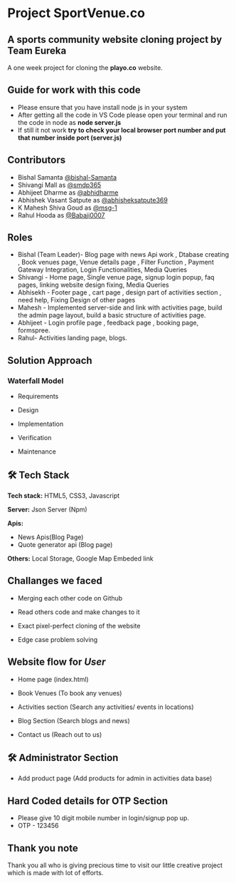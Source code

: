 # **Project SportVenue.co**

## A sports community website cloning project by **Team Eureka**

A one week project for cloning the **playo.co** website.

## Guide for work with this code 
- Please ensure that you have install node js in your system 
- After getting all the code in VS Code please open your terminal and run the code in node as **node server.js**
- If still it not work **try to check your local browser port number and put that number inside port (server.js)** 

## Contributors

- Bishal Samanta [@bishal-Samanta](https://github.com/bishal-Samanta/)
- Shivangi Mall as [@smdp365](https://github.com/smdp365)
- Abhijeet Dharme as [@abhidharme](https://github.com/abhidharme)
- Abhishek Vasant Satpute as [@abhisheksatpute369](https://github.com/abhisheksatpute369)
- K Mahesh Shiva Goud as [@msg-1](https://github.com/msg-1)
- Rahul Hooda as [@Babaji0007](https://github.com/Babaji0007) 

## Roles
- Bishal (Team Leader)- Blog page with news Api work , Dtabase creating , Book venues page, Venue details page , Filter Function , Payment Gateway Integration, Login Functionalities, Media Queries
- Shivangi - Home page, Single venue page, signup login popup, faq pages, linking website design fixing, Media Queries
- Abhisekh - Footer page , cart page , design part of activities section , need help, Fixing Design of other pages  
- Mahesh - Implemented server-side and link with activities page, build the admin page layout, build a basic structure of activities page.
- Abhijeet - Login profile page , feedback page , booking page, formspree. 
- Rahul- Activities landing page, blogs.

## Solution Approach

### Waterfall Model

- Requirements

- Design

- Implementation

- Verification

- Maintenance

## 🛠 Tech Stack

**Tech stack:** HTML5,  CSS3, Javascript

**Server:** Json Server (Npm)

**Apis:**
- News Apis(Blog Page)
- Quote generator api (Blog page)


**Others:** Local Storage, Google Map Embeded link 

## Challanges we faced

- Merging each other code on Github

- Read others code and make changes to it

- Exact pixel-perfect cloning of the website

- Edge case problem solving

## Website flow for **_User_**

- Home page (index.html)

- Book Venues (To book any venues)

- Activities section (Search any activities/ events in locations)

- Blog Section (Search blogs and news)

- Contact us (Reach out to us)


## 🛠 **Administrator Section**

- Add product page (Add products for admin in activities data base)



## Hard Coded details for OTP Section

- Please give 10 digit mobile number in login/signup pop up.
- OTP - 123456



## Thank you note

Thank you all who is giving precious time to visit our little creative project which is made with lot of efforts.
